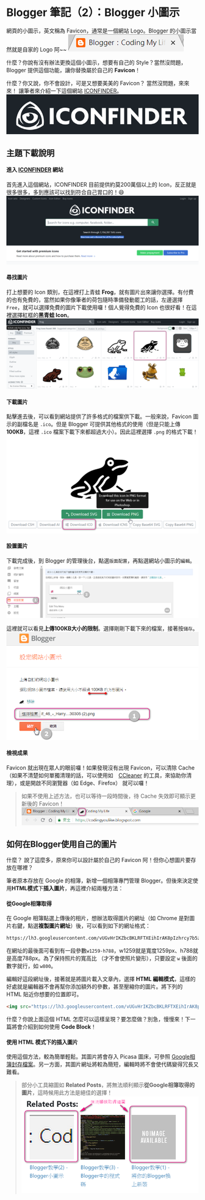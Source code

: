 # Blogger 筆記（2）：Blogger 小圖示
網頁的小圖示，英文稱為 Favicon，通常是一個網站 Logo。Blogger 的小圖示當然就是自家的 Logo 阿~~
![2_blogger_favicon8.png](/5_Other/Blogger/Image/2_blogger_favicon8.png "2_blogger_favicon8.png")

什麼？你說有沒有辦法更換這個小圖示，想要有自己的 Style？當然沒問題，Blogger 提供這個功能，讓你替換屬於自己的 **Favicon**！

什麼？你又說，你不會設計，可是又想要美美的 Favicon？
當然沒問題，來來來！ 讓筆者來介紹一下這個網站 [ICONFINDER](www.iconfinder.com "ICONFINDER")。
![2_blogger_favicon9.png](/5_Other/Blogger/Image/2_blogger_favicon9.png "2_blogger_favicon9.png")

## 主題下載說明
#### 進入 [ICONFINDER](www.iconfinder.com "ICONFINDER") 網站
首先進入這個網站，ICONFINDER 目前提供約莫200萬個以上的 Icon，反正就是很多很多，多到應該可以找到符合自己胃口的！😄
![2_blogger_favicon2.png](/5_Other/Blogger/Image/2_blogger_favicon2.png "2_blogger_favicon2.png")

#### 尋找圖片
打上想要的 Icon 類別，在這裡打上青蛙 **Frog**，就有圖片出來讓你選擇。有付費的也有免費的，當然如果你像筆者的荷包隨時準備發動罷工的話，左邊選擇 `Free`，就可以選擇免費的圖片下載使用囉！個人覺得免費的 Icon 也很好看！在這裡選擇紅框的**黑青蛙 Icon**。
![2_blogger_favicon3.png](/5_Other/Blogger/Image/2_blogger_favicon3.png "2_blogger_favicon3.png")

#### 下載圖片
點擊進去後，可以看到網站提供了許多格式的檔案供下載。一般來說，Favicon 圖示的副檔名是 `.ico`。但是 Blogger 可提供其他格式的使用（但是只能上傳**100KB**，這裡 `.ico` 檔案下載下來都超過大小）。因此這裡選擇 `.png`  的格式下載！
![2_blogger_favicon4.png](/5_Other/Blogger/Image/2_blogger_favicon4.png "2_blogger_favicon4.png")

#### 設置圖片
下載完成後，到 Blogger 的管理後台，點選`版面配置`，再點選網站小圖示的`編輯`。
![2_blogger_favicon5.png](/5_Other/Blogger/Image/2_blogger_favicon5.png "2_blogger_favicon5.png")

這裡就可以看見**上傳100KB大小的限制**。選擇剛剛下載下來的檔案，接著按`儲存`。
![2_blogger_favicon6.png](/5_Other/Blogger/Image/2_blogger_favicon6.png "2_blogger_favicon6.png")

#### 檢視成果
Favicon 就出現在眾人的眼前囉！如果發現沒有出現 Favicon，可以清除 Cache（如果不清楚如何單獨清理的話，可以使用如　[CCleaner](www.ccleaner.com/ccleaner "前去瞧瞧！")  的工具，來協助你清理），或是開啟不同瀏覽器（如 Edge、Firefox） 就可以囉！
> 如果不使用上述方法，也可以等待一段時間後，待 Cache 失效即可顯示更新後的 Favicon！
![2_blogger_favicon7.png](/5_Other/Blogger/Image/2_blogger_favicon7.png "2_blogger_favicon7.png")

## 如何在Blogger使用自己的圖片
什麼？ 說了這麼多，原來你可以設計屬於自己的 Favicon 阿！但你心想圖片要存放在哪裡？

筆者原本存放在 Google 的相簿，新增一個相簿專門管理 Blogger。但後來決定使用**HTML模式**下**插入圖片**，再這裡介紹兩種方法：

#### 從Google相簿取得
在 Google 相簿點選上傳後的相片，想辦法取得圖片的網址（如 Chrome 是對圖片右鍵，點選**複製圖片網址**）後，可以看到如下的網址格式：
```html
https://lh3.googleusercontent.com/vUGvHrIKZbcBKLRFTXEihIrAK8pIzhrcy7b5zgaJXYzaOSGH4YRmK01KYbCTlcsd7Z-SsxOi0vqz4C6jMlltuEtuGr33mjK9V1mSmxi8rj_-dU-z4FBmuA1EzPetzzvg3jzjOgbek-yL1sQMZ3Y2ED0RXnPCroYZQGDYkXW7UuKoh9-ygNLTTVPJKQo8xU-M5_zniMR8OxiexgnETRxx9W7eaCv0tscQzWtzadR8YroyMdPhQxVA2FcMQXM8tCajgSg4Q8oGMrOMGk2x425E28YjmQ7itLMWaBWtMqoV3LvQZGlGpefPtVEU0RaC2sTeMlnKFB2uxcbf_hTmcOqRvAxpKrq9R2-8tbrDJpw94q7L5iqAxk16NFSONMDxcSQFmw6mOhSyr-badlJoeVFJkhvx-sZGa9Jvuud2oXHu3a31KQ2Se1dIV25IeJsn5fPRnhFqPGeQ1kf3uaYjK13HxywcoQq4rDhfZPfpMcMLGIYnX7VPMDzbwpEarzzrGq2YBYIWwg0BtR7gmeJkNdO4xjkS3CXSxyfakuc8-aaEHfEyYmDoBZJZbUB-4aK7iBJMAdwSXZWbevS4WrO1ofiYzlnHgLo7FGcEjm06f2V5tq-dqXDRjjS1pntsb8nLYNI=w1259-h788-no
```
在網址的最後面可看到有一段參數`w1259-h788`，w1259就是寬度1259px、h788就是高度788px。為了保持照片的寬高比  （才不會使照片變形），只要設定 `w` 後面的數字就行，如 `w800`。

編輯好這段網址後，接著就是將圖片載入文章內，選擇 **HTML 編輯模式**，這樣的好處就是編輯器不會再幫你添加額外的參數，甚至壓縮你的圖片。將下列的 HTML 貼近你想要的位置即可。
```html
<img src="https://lh3.googleusercontent.com/vUGvHrIKZbcBKLRFTXEihIrAK8pIzhrcy7b5zgaJXYzaOSGH4YRmK01KYbCTlcsd7Z-SsxOi0vqz4C6jMlltuEtuGr33mjK9V1mSmxi8rj_-dU-z4FBmuA1EzPetzzvg3jzjOgbek-yL1sQMZ3Y2ED0RXnPCroYZQGDYkXW7UuKoh9-ygNLTTVPJKQo8xU-M5_zniMR8OxiexgnETRxx9W7eaCv0tscQzWtzadR8YroyMdPhQxVA2FcMQXM8tCajgSg4Q8oGMrOMGk2x425E28YjmQ7itLMWaBWtMqoV3LvQZGlGpefPtVEU0RaC2sTeMlnKFB2uxcbf_hTmcOqRvAxpKrq9R2-8tbrDJpw94q7L5iqAxk16NFSONMDxcSQFmw6mOhSyr-badlJoeVFJkhvx-sZGa9Jvuud2oXHu3a31KQ2Se1dIV25IeJsn5fPRnhFqPGeQ1kf3uaYjK13HxywcoQq4rDhfZPfpMcMLGIYnX7VPMDzbwpEarzzrGq2YBYIWwg0BtR7gmeJkNdO4xjkS3CXSxyfakuc8-aaEHfEyYmDoBZJZbUB-4aK7iBJMAdwSXZWbevS4WrO1ofiYzlnHgLo7FGcEjm06f2V5tq-dqXDRjjS1pntsb8nLYNI=w800" />
```

什麼？你說上面這個 HTML 怎麼可以這樣呈現？要怎麼做？別急，慢慢來！下一篇將會介紹到如何使用 **Code Block**！

#### 使用 HTML 模式下的插入圖片
使用這個方法，較為簡單輕鬆。其圖片將會存入 Picasa 圖床，可參照 [Google相簿封存檔案](support.google.com/picasa/answer/7008270?hl=zh-Hant "前去瞧瞧！")。另一方面，其圖片網址將較為簡短，編輯時將不會使代碼變得冗長又難看。
> 部分小工具縮圖如 **Related Posts**，將無法順利顯示**從Google相簿取得的圖片**，這時候用此方法是絕佳的選擇！
![2_blogger_favicon10.png](/5_Other/Blogger/Image/2_blogger_favicon10.png "2_blogger_favicon10.png")
